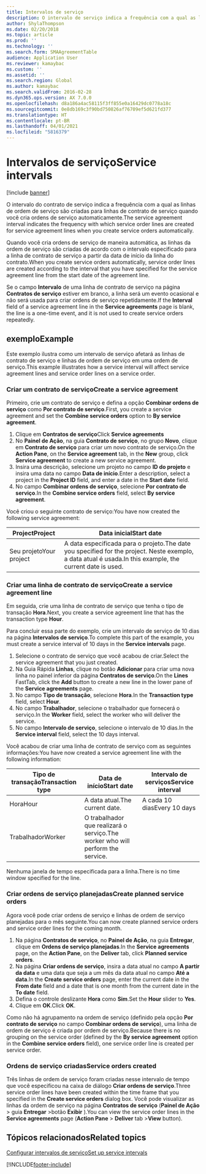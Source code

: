 ```yaml
---
title: Intervalos de serviço
description: O intervalo de serviço indica a frequência com a qual as linhas de ordem de serviço são criadas para linhas de contrato de serviço quando você cria ordens de serviço.
author: ShylaThompson
ms.date: 02/20/2018
ms.topic: article
ms.prod: ''
ms.technology: ''
ms.search.form: SMAAgreementTable
audience: Application User
ms.reviewer: kamaybac
ms.custom: ''
ms.assetid: ''
ms.search.region: Global
ms.author: kamaybac
ms.search.validFrom: 2016-02-28
ms.dyn365.ops.version: AX 7.0.0
ms.openlocfilehash: d8a186a4ac58115f3ff855e0a16429dc0778a18c
ms.sourcegitcommit: 0e8db169c3f90bd750826af76709ef5d621fd377
ms.translationtype: HT
ms.contentlocale: pt-BR
ms.lasthandoff: 04/01/2021
ms.locfileid: "5816379"
---
```

# <a name="service-intervals"></a><span data-ttu-id="994f4-103">Intervalos de serviço</span><span class="sxs-lookup"><span data-stu-id="994f4-103">Service intervals</span></span>

[!include [banner](../includes/banner.md)]

<span data-ttu-id="994f4-104">O intervalo do contrato de serviço indica a frequência com a qual as linhas de ordem de serviço são criadas para linhas de contrato de serviço quando você cria ordens de serviço automaticamente.</span><span class="sxs-lookup"><span data-stu-id="994f4-104">The service agreement interval indicates the frequency with which service order lines are created for service agreement lines when you create service orders automatically.</span></span>

<span data-ttu-id="994f4-105">Quando você cria ordens de serviço de maneira automática, as linhas da ordem de serviço são criadas de acordo com o intervalo especificado para a linha de contrato de serviço a partir da data de início da linha do contrato.</span><span class="sxs-lookup"><span data-stu-id="994f4-105">When you create service orders automatically, service order lines are created according to the interval that you have specified for the service agreement line from the start date of the agreement line.</span></span>

<span data-ttu-id="994f4-106">Se o campo **Intervalo** de uma linha de contrato de serviço na página **Contratos de serviço** estiver em branco, a linha será um evento ocasional e não será usada para criar ordens de serviço repetidamente.</span><span class="sxs-lookup"><span data-stu-id="994f4-106">If the **Interval** field of a service agreement line in the **Service agreements** page is blank, the line is a one-time event, and it is not used to create service orders repeatedly.</span></span>

## <a name="example"></a><span data-ttu-id="994f4-107">exemplo</span><span class="sxs-lookup"><span data-stu-id="994f4-107">Example</span></span>

<span data-ttu-id="994f4-108">Este exemplo ilustra como um intervalo de serviço afetará as linhas de contrato de serviço e linhas de ordem de serviço em uma ordem de serviço.</span><span class="sxs-lookup"><span data-stu-id="994f4-108">This example illustrates how a service interval will affect service agreement lines and service order lines on a service order.</span></span>

### <a name="create-a-service-agreement"></a><span data-ttu-id="994f4-109">Criar um contrato de serviço</span><span class="sxs-lookup"><span data-stu-id="994f4-109">Create a service agreement</span></span>

<span data-ttu-id="994f4-110">Primeiro, crie um contrato de serviço e defina a opção **Combinar ordens de serviço** como **Por contrato de serviço**.</span><span class="sxs-lookup"><span data-stu-id="994f4-110">First, you create a service agreement and set the **Combine service orders** option to **By service agreement**.</span></span>

1. <span data-ttu-id="994f4-111">Clique em **Contratos de serviço**</span><span class="sxs-lookup"><span data-stu-id="994f4-111">Click **Service agreements**</span></span>
2. <span data-ttu-id="994f4-112">No **Painel de Ação**, na guia **Contrato de serviço**, no grupo **Novo**, clique em **Contrato de serviço** para criar um novo contrato de serviço.</span><span class="sxs-lookup"><span data-stu-id="994f4-112">On the **Action Pane**, on the **Service agreement** tab, in the **New** group, click **Service agreement** to create a new service agreement.</span></span>
3. <span data-ttu-id="994f4-113">Insira uma descrição, selecione um projeto no campo **ID do projeto** e insira uma data no campo **Data de início**.</span><span class="sxs-lookup"><span data-stu-id="994f4-113">Enter a description, select a project in the **Project ID** field, and enter a date in the **Start date** field.</span></span>
4. <span data-ttu-id="994f4-114">No campo **Combinar ordens de serviço**, selecione **Por contrato de serviço**.</span><span class="sxs-lookup"><span data-stu-id="994f4-114">In the **Combine service orders** field, select **By service agreement**.</span></span>

<span data-ttu-id="994f4-115">Você criou o seguinte contrato de serviço:</span><span class="sxs-lookup"><span data-stu-id="994f4-115">You have now created the following service agreement:</span></span>

| <span data-ttu-id="994f4-116">Project</span><span class="sxs-lookup"><span data-stu-id="994f4-116">Project</span></span>      | <span data-ttu-id="994f4-117">Data inicial</span><span class="sxs-lookup"><span data-stu-id="994f4-117">Start date</span></span>                                                                         |
|--------------|------------------------------------------------------------------------------------|
| <span data-ttu-id="994f4-118">Seu projeto</span><span class="sxs-lookup"><span data-stu-id="994f4-118">Your project</span></span> | <span data-ttu-id="994f4-119">A data especificada para o projeto.</span><span class="sxs-lookup"><span data-stu-id="994f4-119">The date you specified for the project.</span></span> <span data-ttu-id="994f4-120">Neste exemplo, a data atual é usada.</span><span class="sxs-lookup"><span data-stu-id="994f4-120">In this example, the current date is used.</span></span> |

### <a name="create-a-service-agreement-line"></a><span data-ttu-id="994f4-121">Criar uma linha de contrato de serviço</span><span class="sxs-lookup"><span data-stu-id="994f4-121">Create a service agreement line</span></span>

<span data-ttu-id="994f4-122">Em seguida, crie uma linha de contrato de serviço que tenha o tipo de transação **Hora**.</span><span class="sxs-lookup"><span data-stu-id="994f4-122">Next, you create a service agreement line that has the transaction type **Hour**.</span></span>

<span data-ttu-id="994f4-123">Para concluir essa parte do exemplo, crie um intervalo de serviço de 10 dias na página **Intervalos de serviço**.</span><span class="sxs-lookup"><span data-stu-id="994f4-123">To complete this part of the example, you must create a service interval of 10 days in the **Service intervals** page.</span></span> 

1. <span data-ttu-id="994f4-124">Selecione o contrato de serviço que você acabou de criar.</span><span class="sxs-lookup"><span data-stu-id="994f4-124">Select the service agreement that you just created.</span></span> 
2. <span data-ttu-id="994f4-125">Na Guia Rápida **Linhas**, clique no botão **Adicionar** para criar uma nova linha no painel inferior da página **Contratos de serviço**.</span><span class="sxs-lookup"><span data-stu-id="994f4-125">On the **Lines** FastTab, click the **Add** button to create a new line in the lower pane of the **Service agreements** page.</span></span>
3. <span data-ttu-id="994f4-126">No campo **Tipo de transação**, selecione **Hora**.</span><span class="sxs-lookup"><span data-stu-id="994f4-126">In the **Transaction type** field, select **Hour**.</span></span>
4. <span data-ttu-id="994f4-127">No campo **Trabalhador**, selecione o trabalhador que fornecerá o serviço.</span><span class="sxs-lookup"><span data-stu-id="994f4-127">In the **Worker** field, select the worker who will deliver the service.</span></span>
5. <span data-ttu-id="994f4-128">No campo **Intervalo de serviço**, selecione o intervalo de 10 dias.</span><span class="sxs-lookup"><span data-stu-id="994f4-128">In the **Service interval** field, select the 10 days interval.</span></span>

<span data-ttu-id="994f4-129">Você acabou de criar uma linha de contrato de serviço com as seguintes informações:</span><span class="sxs-lookup"><span data-stu-id="994f4-129">You have now created a service agreement line with the following information:</span></span>

| <span data-ttu-id="994f4-130">Tipo de transação</span><span class="sxs-lookup"><span data-stu-id="994f4-130">Transaction type</span></span> | <span data-ttu-id="994f4-131">Data de início</span><span class="sxs-lookup"><span data-stu-id="994f4-131">Start date</span></span>                               | <span data-ttu-id="994f4-132">Intervalo de serviços</span><span class="sxs-lookup"><span data-stu-id="994f4-132">Service interval</span></span> |
|------------------|------------------------------------------|------------------|
| <span data-ttu-id="994f4-133">Hora</span><span class="sxs-lookup"><span data-stu-id="994f4-133">Hour</span></span>             | <span data-ttu-id="994f4-134">A data atual.</span><span class="sxs-lookup"><span data-stu-id="994f4-134">The current date.</span></span>                        | <span data-ttu-id="994f4-135">A cada 10 dias</span><span class="sxs-lookup"><span data-stu-id="994f4-135">Every 10 days</span></span>    |
| <span data-ttu-id="994f4-136">Trabalhador</span><span class="sxs-lookup"><span data-stu-id="994f4-136">Worker</span></span>           | <span data-ttu-id="994f4-137">O trabalhador que realizará o serviço.</span><span class="sxs-lookup"><span data-stu-id="994f4-137">The worker who will perform the service.</span></span> |                  |

<span data-ttu-id="994f4-138">Nenhuma janela de tempo especificada para a linha.</span><span class="sxs-lookup"><span data-stu-id="994f4-138">There is no time window specified for the line.</span></span> 

### <a name="create-planned-service-orders"></a><span data-ttu-id="994f4-139">Criar ordens de serviço planejadas</span><span class="sxs-lookup"><span data-stu-id="994f4-139">Create planned service orders</span></span>

<span data-ttu-id="994f4-140">Agora você pode criar ordens de serviço e linhas de ordem de serviço planejadas para o mês seguinte.</span><span class="sxs-lookup"><span data-stu-id="994f4-140">You can now create planned service orders and service order lines for the coming month.</span></span>

1. <span data-ttu-id="994f4-141">Na página **Contratos de serviço**, no **Painel de Ação**, na guia **Entregar**, clique em **Ordens de serviço planejadas**.</span><span class="sxs-lookup"><span data-stu-id="994f4-141">In the **Service agreements** page, on the **Action Pane**, on the **Deliver** tab, click **Planned service orders**.</span></span>
2. <span data-ttu-id="994f4-142">Na página **Criar ordens de serviço**, insira a data atual no campo **A partir da data** e uma data que seja a um mês da data atual no campo **Até a data**.</span><span class="sxs-lookup"><span data-stu-id="994f4-142">In the **Create service orders** page, enter the current date in the **From date** field and a date that is one month from the current date in the **To date** field.</span></span>
3. <span data-ttu-id="994f4-143">Defina o controle deslizante **Hora** como **Sim**.</span><span class="sxs-lookup"><span data-stu-id="994f4-143">Set the **Hour** slider to **Yes**.</span></span> 
4. <span data-ttu-id="994f4-144">Clique em **OK**.</span><span class="sxs-lookup"><span data-stu-id="994f4-144">Click **OK**.</span></span>

<span data-ttu-id="994f4-145">Como não há agrupamento na ordem de serviço (definido pela opção **Por contrato de serviço** no campo **Combinar ordens de serviço**), uma linha de ordem de serviço é criada por ordem de serviço.</span><span class="sxs-lookup"><span data-stu-id="994f4-145">Because there is no grouping on the service order (defined by the **By service agreement** option in the **Combine service orders** field), one service order line is created per service order.</span></span>

### <a name="service-orders-created"></a><span data-ttu-id="994f4-146">Ordens de serviço criadas</span><span class="sxs-lookup"><span data-stu-id="994f4-146">Service orders created</span></span>

<span data-ttu-id="994f4-147">Três linhas de ordem de serviço foram criadas nesse intervalo de tempo que você especificou na caixa de diálogo **Criar ordens de serviço**.</span><span class="sxs-lookup"><span data-stu-id="994f4-147">Three service order lines have been created within the time frame that you specified in the **Create service orders** dialog box.</span></span> <span data-ttu-id="994f4-148">Você pode visualizar as linhas da ordem de serviço na página **Contratos de serviço** (**Painel de Ação** \> guia **Entregar** \>botão **Exibir** ).</span><span class="sxs-lookup"><span data-stu-id="994f4-148">You can view the service order lines in the **Service agreements** page (**Action Pane** \> **Deliver** tab \>**View** button).</span></span>

## <a name="related-topics"></a><span data-ttu-id="994f4-149">Tópicos relacionados</span><span class="sxs-lookup"><span data-stu-id="994f4-149">Related topics</span></span>

[<span data-ttu-id="994f4-150">Configurar intervalos de serviço</span><span class="sxs-lookup"><span data-stu-id="994f4-150">Set up service intervals</span></span>](set-up-service-intervals.md)  



[!INCLUDE[footer-include](../../includes/footer-banner.md)]